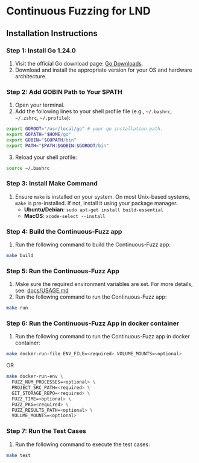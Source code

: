 # Continuous Fuzzing for LND

## Installation Instructions

### Step 1: Install Go 1.24.0

1. Visit the official Go download page: [Go Downloads](https://go.dev/dl).
2. Download and install the appropriate version for your OS and hardware architecture.

### Step 2: Add GOBIN Path to Your $PATH

1. Open your terminal.
2. Add the following lines to your shell profile file (e.g., `~/.bashrc`, `~/.zshrc`, `~/.profile`):

```sh
export GOROOT="/usr/local/go" # your go installation path.
export GOPATH="$HOME/go"
export GOBIN="$GOPATH/bin"
export PATH="$PATH:$GOBIN:$GOROOT/bin"
```

3. Reload your shell profile:

```sh
source ~/.bashrc
```

### Step 3: Install Make Command

1. Ensure `make` is installed on your system. On most Unix-based systems, `make` is pre-installed. If not, install it using your package manager.
   - **Ubuntu/Debian**: `sudo apt-get install build-essential`
   - **MacOS**: `xcode-select --install`

### Step 4: Build the Continuous-Fuzz app

1. Run the following command to build the Continuous-Fuzz app:

```sh
make build
```

### Step 5: Run the Continuous-Fuzz App

1. Make sure the required environment variables are set.
   For more details, see: [docs/USAGE.md](USAGE.md)
2. Run the following command to run the Continuous-Fuzz app:

```sh
make run
```

### Step 6: Run the Continuous-Fuzz App in docker container

1. Run the following command to run the Continuous-Fuzz app in docker container:

```sh
make docker-run-file ENV_FILE=<required> VOLUME_MOUNTS=<optional>
```

OR

```sh
make docker-run-env \
  FUZZ_NUM_PROCESSES=<optional> \
  PROJECT_SRC_PATH=<required> \
  GIT_STORAGE_REPO=<required> \
  FUZZ_TIME=<optional> \
  FUZZ_PKG=<required> \
  FUZZ_RESULTS_PATH=<optional> \
  VOLUME_MOUNTS=<optional>
```

### Step 7: Run the Test Cases

1. Run the following command to execute the test cases:

```sh
make test
```
